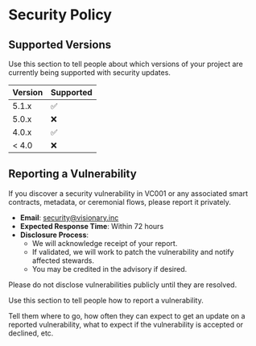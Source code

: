 # Security Policy

## Supported Versions

Use this section to tell people about which versions of your project are
currently being supported with security updates.

| Version | Supported          |
| ------- | ------------------ |
| 5.1.x   | :white_check_mark: |
| 5.0.x   | :x:                |
| 4.0.x   | :white_check_mark: |
| < 4.0   | :x:                |

## Reporting a Vulnerability

If you discover a security vulnerability in VC001 or any associated smart contracts, metadata, or ceremonial flows, please report it privately.

- **Email**: security@visionary.inc
- **Expected Response Time**: Within 72 hours
- **Disclosure Process**:
  - We will acknowledge receipt of your report.
  - If validated, we will work to patch the vulnerability and notify affected stewards.
  - You may be credited in the advisory if desired.

Please do not disclose vulnerabilities publicly until they are resolved.

Use this section to tell people how to report a vulnerability.

Tell them where to go, how often they can expect to get an update on a
reported vulnerability, what to expect if the vulnerability is accepted or
declined, etc.
